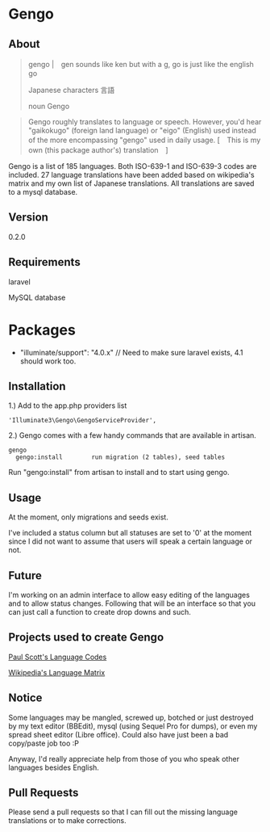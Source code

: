 Gengo
=======


## About

> gengo |　gen sounds like ken but with a g, go is just like the english go
>
> Japanese characters 言語
>
> noun Gengo

> Gengo roughly translates to language or speech. However, you'd hear "gaikokugo" (foreign land language) or "eigo" (English)
> used instead of the more encompassing "gengo" used in daily usage.
> [　This is my own (this package author's) translation　]

Gengo is a list of 185 languages. Both ISO-639-1 and ISO-639-3 codes are included. 27 language translations have been added based
on wikipedia's matrix and my own list of Japanese translations. All translations are saved to a mysql database.


## Version
0.2.0


## Requirements
laravel

MySQL database

# Packages
* "illuminate/support": "4.0.x"      // Need to make sure laravel exists, 4.1 should work too.


## Installation

1.)
Add to the app.php providers list

```
'Illuminate3\Gengo\GengoServiceProvider',
```


2.)
Gengo comes with a few handy commands that are available in artisan.

```
gengo
  gengo:install        run migration (2 tables), seed tables
```

Run "gengo:install" from artisan to install and to start using gengo.


## Usage
At the moment, only migrations and seeds exist.

I've included a status column but all statuses are set to '0' at the moment since I did not want to assume that users
will speak a certain language or not.

## Future
I'm working on an admin interface to allow easy editing of the languages and to allow status changes.
Following that will be an interface so that you can just call a function to create drop downs and such.


## Projects used to create Gengo
[Paul Scott's Language Codes](http://paulscott.co.za/blog/iso-639-1-language-codes/ "Paul Scott's Language Codes")

[Wikipedia's Language Matrix](http://en.wikipedia.org/wiki/ISO_639-1_language_matrix "Wikipedia's Language Matrix")


## Notice
Some languages may be mangled, screwed up, botched or just destroyed by my text editor (BBEdit),
mysql (using Sequel Pro for dumps), or even my spread sheet editor (Libre office). Could also have just been a
bad copy/paste job too :P

Anyway, I'd really appreciate help from those of you who speak other languages besides English.

## Pull Requests
Please send a pull requests so that I can fill out the missing language translations or to make corrections.